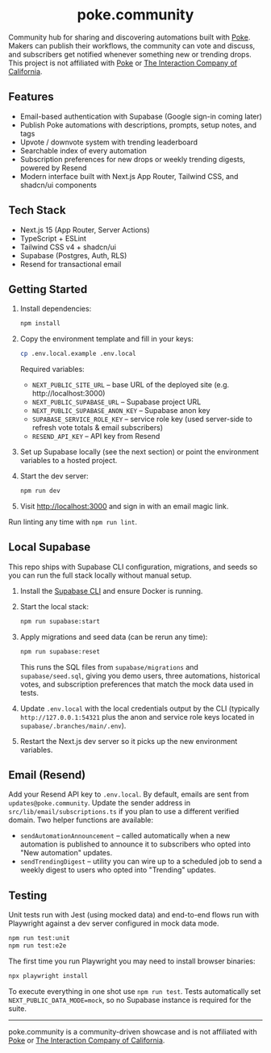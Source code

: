 <h1 align="center">poke.community</h1>

Community hub for sharing and discovering automations built with [Poke](https://poke.com). Makers can publish their workflows, the community can vote and discuss, and subscribers get notified whenever something new or trending drops. This project is not affiliated with [Poke](https://poke.com) or [The Interaction Company of California](https://interaction.co/about).

## Features

- Email-based authentication with Supabase (Google sign-in coming later)
- Publish Poke automations with descriptions, prompts, setup notes, and tags
- Upvote / downvote system with trending leaderboard
- Searchable index of every automation
- Subscription preferences for new drops or weekly trending digests, powered by Resend
- Modern interface built with Next.js App Router, Tailwind CSS, and shadcn/ui components

## Tech Stack

- Next.js 15 (App Router, Server Actions)
- TypeScript + ESLint
- Tailwind CSS v4 + shadcn/ui
- Supabase (Postgres, Auth, RLS)
- Resend for transactional email

## Getting Started

1. Install dependencies:

   ```bash
   npm install
   ```

2. Copy the environment template and fill in your keys:

   ```bash
   cp .env.local.example .env.local
   ```

   Required variables:
   - `NEXT_PUBLIC_SITE_URL` – base URL of the deployed site (e.g. http://localhost:3000)
   - `NEXT_PUBLIC_SUPABASE_URL` – Supabase project URL
   - `NEXT_PUBLIC_SUPABASE_ANON_KEY` – Supabase anon key
   - `SUPABASE_SERVICE_ROLE_KEY` – service role key (used server-side to refresh vote totals & email subscribers)
   - `RESEND_API_KEY` – API key from Resend

3. Set up Supabase locally (see the next section) or point the environment variables to a hosted project.

4. Start the dev server:

   ```bash
   npm run dev
   ```

5. Visit [http://localhost:3000](http://localhost:3000) and sign in with an email magic link.

Run linting any time with `npm run lint`.

## Local Supabase

This repo ships with Supabase CLI configuration, migrations, and seeds so you can run the full stack locally without manual setup.

1. Install the [Supabase CLI](https://supabase.com/docs/guides/cli/getting-started) and ensure Docker is running.
2. Start the local stack:

   ```bash
   npm run supabase:start
   ```

3. Apply migrations and seed data (can be rerun any time):

   ```bash
   npm run supabase:reset
   ```

   This runs the SQL files from `supabase/migrations` and `supabase/seed.sql`, giving you demo users, three automations, historical votes, and subscription preferences that match the mock data used in tests.

4. Update `.env.local` with the local credentials output by the CLI (typically `http://127.0.0.1:54321` plus the anon and service role keys located in `supabase/.branches/main/.env`).

5. Restart the Next.js dev server so it picks up the new environment variables.

## Email (Resend)

Add your Resend API key to `.env.local`. By default, emails are sent from `updates@poke.community`. Update the sender address in `src/lib/email/subscriptions.ts` if you plan to use a different verified domain. Two helper functions are available:

- `sendAutomationAnnouncement` – called automatically when a new automation is published to announce it to subscribers who opted into "New automation" updates.
- `sendTrendingDigest` – utility you can wire up to a scheduled job to send a weekly digest to users who opted into "Trending" updates.

## Testing

Unit tests run with Jest (using mocked data) and end-to-end flows run with Playwright against a dev server configured in mock data mode.

```bash
npm run test:unit
npm run test:e2e
```

The first time you run Playwright you may need to install browser binaries:

```bash
npx playwright install
```

To execute everything in one shot use `npm run test`. Tests automatically set `NEXT_PUBLIC_DATA_MODE=mock`, so no Supabase instance is required for the suite.

---

poke.community is a community-driven showcase and is not affiliated with [Poke](https://poke.com) or [The Interaction Company of California](https://interaction.co/about).
